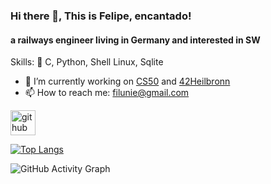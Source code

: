### Hi there 👋, This is Felipe, encantado!
####  a railways engineer living in Germany and  interested in SW

Skills: 👀 C, Python, Shell Linux, Sqlite

- 🔭 I’m currently working on [CS50](https://cs50.harvard.edu/x/2021/) and [42Heilbronn](hhttps://www.42heilbronn.de/en/) 
- 📫 How to reach me: filunie@gmail.com 


[<img src='https://cdn.jsdelivr.net/npm/simple-icons@3.0.1/icons/github.svg' alt='github' height='40'>](https://github.com/filunieto)  

[![Top Langs](https://github-readme-stats.vercel.app/api/top-langs/?username=filunieto)](https://github.com/anuraghazra/github-readme-stats)

![GitHub Activity Graph](https://activity-graph.herokuapp.com/graph?username=filunieto)  

